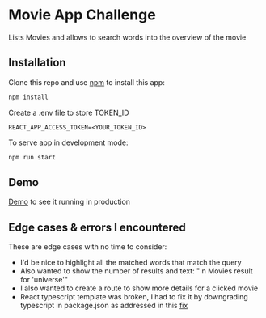 # Movie App Challenge

Lists Movies and allows to search words into the overview of the movie

## Installation

Clone this repo and use [npm](https://www.npmjs.com/get-npm) to install this app:

```bash
npm install
```
Create a .env file to store TOKEN_ID
```
REACT_APP_ACCESS_TOKEN=<YOUR_TOKEN_ID>
```


To serve app in development mode:
```bash
npm run start
```

## Demo
[Demo](https://tblancog.github.io/movie-app-challenge/) to see it running in production

## Edge cases & errors I encountered
These are edge cases with no time to consider:
* I'd be nice to highlight all the matched words that match the query
* Also wanted to show the number of results and text: " n Movies result for 'universe'"
* I also wanted to create a route to show more details for a clicked movie
* React typescript template was broken, I had to fix it by downgrading typescript in package.json as addressed in this [fix](https://github.com/facebook/create-react-app/issues/10110#issuecomment-731502988)

